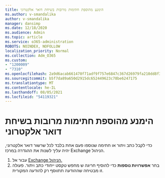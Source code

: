```yaml
---
title: הימנע מהוספת חתימות מרובות בשיחת דואר אלקטרוני
ms.author: v-smandalika
author: v-smandalika
manager: dansimp
ms.date: 12/18/2020
ms.audience: Admin
ms.topic: article
ms.service: o365-administration
ROBOTS: NOINDEX, NOFOLLOW
localization_priority: Normal
ms.collection: Adm_O365
ms.custom:
- "1200009"
- "7310"
ms.openlocfilehash: 2a9d6acab661470f71adf9f757e6847c367d26979fa210dd8f35e0ffaaa8dc45
ms.sourcegitcommit: b5f7da89a650d2915dc652449623c78be6247175
ms.translationtype: MT
ms.contentlocale: he-IL
ms.lasthandoff: 08/05/2021
ms.locfileid: "54119321"
---
```

# <a name="avoid-multiple-signatures-from-being-added-in-an-email-conversation"></a>הימנע מהוספת חתימות מרובות בשיחת דואר אלקטרוני

כדי לקבל כתב ויתור או חתימה שנוספו פעם אחת בלבד לכל שרשור דואר אלקטרוני, יהיה עליך לשנות את ההגדרה במרכז Exchange הניהול.

1. עבור אל [Exchange הניהול.](https://go.microsoft.com/fwlink/p/?linkid=2059104)
2. בחר **אפשרויות נוספות** כדי להוסיף חריגה ש מחפש טקסט ייחודי כתב ויתור. פעולה זו מבטיחה שההודעה תתווסף רק להודעה המקורית.

